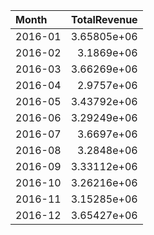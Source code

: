 | Month   |   TotalRevenue |
|:--------|---------------:|
| 2016-01 |    3.65805e+06 |
| 2016-02 |    3.1869e+06  |
| 2016-03 |    3.66269e+06 |
| 2016-04 |    2.9757e+06  |
| 2016-05 |    3.43792e+06 |
| 2016-06 |    3.29249e+06 |
| 2016-07 |    3.6697e+06  |
| 2016-08 |    3.2848e+06  |
| 2016-09 |    3.33112e+06 |
| 2016-10 |    3.26216e+06 |
| 2016-11 |    3.15285e+06 |
| 2016-12 |    3.65427e+06 |